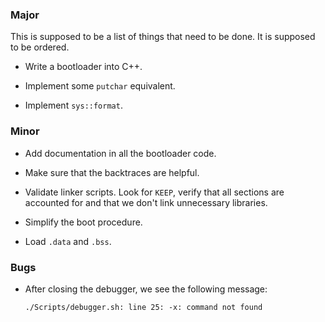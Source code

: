 ### Major

This is supposed to be a list of things that need to be done.
It is supposed to be ordered.

-   Write a bootloader into C++.

-   Implement some `putchar` equivalent.

-   Implement `sys::format`.

### Minor

-   Add documentation in all the bootloader code.

-   Make sure that the backtraces are helpful.

-   Validate linker scripts.
    Look for `KEEP`, verify that all sections are accounted for and that we don't link
    unnecessary libraries.

-   Simplify the boot procedure.

-   Load `.data` and `.bss`.

### Bugs

-   After closing the debugger, we see the following message:

    ```none
    ./Scripts/debugger.sh: line 25: -x: command not found
    ```
